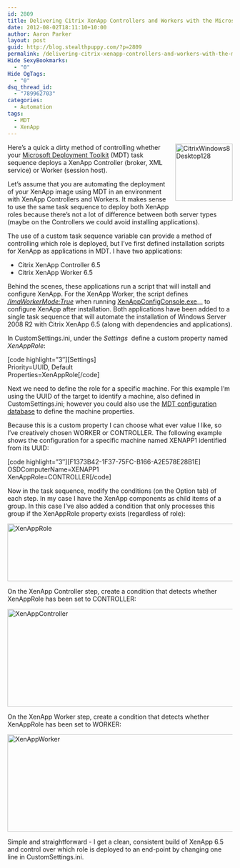 ```yaml
---
id: 2809
title: Delivering Citrix XenApp Controllers and Workers with the Microsoft Deployment Toolkit
date: 2012-08-02T18:11:10+10:00
author: Aaron Parker
layout: post
guid: http://blog.stealthpuppy.com/?p=2809
permalink: /delivering-citrix-xenapp-controllers-and-workers-with-the-microsoft-deployment-toolkit/
Hide SexyBookmarks:
  - "0"
Hide OgTags:
  - "0"
dsq_thread_id:
  - "789962703"
categories:
  - Automation
tags:
  - MDT
  - XenApp
---
```

<img style="background-image: none; margin: 0px 0px 10px 10px; padding-left: 0px; padding-right: 0px; display: inline; float: right; padding-top: 0px; border: 0px;" title="CitrixWindows8Desktop128" src="http://stealthpuppy.com/wp-content/uploads/2012/08/CitrixWindows8Desktop128.png" alt="CitrixWindows8Desktop128" width="128" height="128" align="right" border="0" />Here&#8217;s a quick a dirty method of controlling whether your [Microsoft Deployment Toolkit](http://technet.microsoft.com/en-us/solutionaccelerators/dd407791.aspx) (MDT) task sequence deploys a XenApp Controller (broker, XML service) or Worker (session host).

Let&#8217;s assume that you are automating the deployment of your XenApp image using MDT in an environment with XenApp Controllers and Workers. It makes sense to use the same task sequence to deploy both XenApp roles because there&#8217;s not a lot of difference between both server types (maybe on the Controllers we could avoid installing applications).

The use of a custom task sequence variable can provide a method of controlling which role is deployed, but I&#8217;ve first defined installation scripts for XenApp as applications in MDT. I have two applications:

  * Citrix XenApp Controller 6.5
  * Citrix XenApp Worker 6.5

Behind the scenes, these applications run a script that will install and configure XenApp. For the XenApp Worker, the script defines _[/ImaWorkerMode:True](http://support.citrix.com/proddocs/topic/xenapp65-install/ps-config-command-syntax-2.html)_ when running [XenAppConfigConsole.exe](http://support.citrix.com/proddocs/topic/xenapp65-install/ps-config-command-line.html)__ to configure XenApp after installation. Both applications have been added to a single task sequence that will automate the installation of Windows Server 2008 R2 with Citrix XenApp 6.5 (along with dependencies and applications).

In CustomSettings.ini, under the _Settings_  define a custom property named _XenAppRole_:

\[code highlight=&#8221;3&#8243;\]\[Settings\]  
Priority=UUID, Default  
Properties=XenAppRole[/code]

Next we need to define the role for a specific machine. For this example I&#8217;m using the UUID of the target to identify a machine, also defined in CustomSettings.ini; however you could also use the [MDT configuration database](http://technet.microsoft.com/en-us/video/advanced-deployment-scenarios-using-the-microsoft-deployment-toolkit-2010-part-3-of-7-configuring-role-methods-in-the-configuration-database.aspx) to define the machine properties.

Because this is a custom property I can choose what ever value I like, so I&#8217;ve creatively chosen WORKER or CONTROLLER. The following example shows the configuration for a specific machine named XENAPP1 identified from its UUID:

\[code highlight=&#8221;3&#8243;\]\[F1373B42-1F37-75FC-B166-A2E578E28B1E\]  
OSDComputerName=XENAPP1  
XenAppRole=CONTROLLER[/code]

Now in the task sequence, modify the conditions (on the Option tab) of each step. In my case I have the XenApp components as child items of a group. In this case I&#8217;ve also added a condition that only processes this group if the XenAppRole property exists (regardless of role):

[<img style="background-image: none; padding-left: 0px; padding-right: 0px; display: inline; padding-top: 0px; border: 0px;" title="XenAppRole" src="http://stealthpuppy.com/wp-content/uploads/2012/08/XenAppRole_thumb.png" alt="XenAppRole" width="660" height="129" border="0" />](http://stealthpuppy.com/wp-content/uploads/2012/08/XenAppRole.png)

On the XenApp Controller step, create a condition that detects whether XenAppRole has been set to CONTROLLER:

[<img style="background-image: none; padding-left: 0px; padding-right: 0px; display: inline; padding-top: 0px; border: 0px;" title="XenAppController" src="http://stealthpuppy.com/wp-content/uploads/2012/08/XenAppController_thumb.png" alt="XenAppController" width="660" height="219" border="0" />](http://stealthpuppy.com/wp-content/uploads/2012/08/XenAppController.png)

On the XenApp Worker step, create a condition that detects whether XenAppRole has been set to WORKER:

[<img style="background-image: none; padding-left: 0px; padding-right: 0px; display: inline; padding-top: 0px; border: 0px;" title="XenAppWorker" src="http://stealthpuppy.com/wp-content/uploads/2012/08/XenAppWorker_thumb.png" alt="XenAppWorker" width="660" height="218" border="0" />](http://stealthpuppy.com/wp-content/uploads/2012/08/XenAppWorker.png)

Simple and straightforward - I get a clean, consistent build of XenApp 6.5 and control over which role is deployed to an end-point by changing one line in CustomSettings.ini.